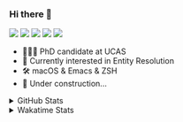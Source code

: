 ### Hi there 👋

[![](https://img.shields.io/badge/-Email-325180?logo=maildotru&logoColor=white&style=flat-square)](mailto:wang@tianshu.me)
[![](https://img.shields.io/badge/-GitHub-black?logo=GitHub&style=flat-square)](https://github.com/tshu-w)
[![](https://img.shields.io/badge/-Telegram-26a5e4?labelColor=fafafa&logo=telegram&style=flat-square)](https://t.me/tshu_w) 
[![](https://img.shields.io/badge/-Twitter-1da1f2?logo=Twitter&logoColor=white&style=flat-square)](https://twitter.com/tshu_w)
[![](https://komarev.com/ghpvc/?username=tshu-w&color=blueviolet&style=flat-square)]()



- 🧑🏻‍🎓 PhD candidate at UCAS
- 🔭 Currently interested in Entity Resolution
- 🛠 macOS & Emacs & ZSH
- 🚧 Under construction...

<details>

<summary>GitHub Stats</summary>

![Tianshu's GitHub stats](https://github-readme-stats.vercel.app/api?username=tshu-w&show_icons=true&theme=buefy&count_private=true)
  
</details>


<details>
  <summary>Wakatime Stats</summary>

  Currently, files accessed by tramp cannot be tracked by wakatime, see https://github.com/wakatime/wakatime-mode/issues/27
  <br>
  
<!--START_SECTION:waka-->
**I'm an Early 🐤** 

```text
🌞 Morning    47 commits     ████░░░░░░░░░░░░░░░░░░░░░   17.87% 
🌆 Daytime    152 commits    ██████████████░░░░░░░░░░░   57.79% 
🌃 Evening    58 commits     █████░░░░░░░░░░░░░░░░░░░░   22.05% 
🌙 Night      6 commits      ░░░░░░░░░░░░░░░░░░░░░░░░░   2.28%

```
📅 **I'm Most Productive on Monday** 

```text
Monday       63 commits     ██████░░░░░░░░░░░░░░░░░░░   23.95% 
Tuesday      40 commits     ███░░░░░░░░░░░░░░░░░░░░░░   15.21% 
Wednesday    16 commits     █░░░░░░░░░░░░░░░░░░░░░░░░   6.08% 
Thursday     16 commits     █░░░░░░░░░░░░░░░░░░░░░░░░   6.08% 
Friday       32 commits     ███░░░░░░░░░░░░░░░░░░░░░░   12.17% 
Saturday     53 commits     █████░░░░░░░░░░░░░░░░░░░░   20.15% 
Sunday       43 commits     ████░░░░░░░░░░░░░░░░░░░░░   16.35%

```


📊 **This Week I Spent My Time On** 

```text
💬 Programming Languages: 
sh                       7 hrs 14 mins       ████████░░░░░░░░░░░░░░░░░   32.9% 
Org                      6 hrs 59 mins       ████████░░░░░░░░░░░░░░░░░   31.74% 
Emacs Lisp               4 hrs 59 mins       █████░░░░░░░░░░░░░░░░░░░░   22.7% 
JSON                     2 hrs 5 mins        ██░░░░░░░░░░░░░░░░░░░░░░░   9.51% 
Python                   21 mins             ░░░░░░░░░░░░░░░░░░░░░░░░░   1.6%

🔥 Editors: 
Emacs                    14 hrs 46 mins      ████████████████░░░░░░░░░   67.1% 
Zsh                      7 hrs 14 mins       ████████░░░░░░░░░░░░░░░░░   32.9%

🐱‍💻 Projects: 
Unknown Project          7 hrs 5 mins        ████████░░░░░░░░░░░░░░░░░   32.17% 
emacs                    4 hrs 59 mins       █████░░░░░░░░░░░░░░░░░░░░   22.65% 
Terminal                 4 hrs 47 mins       █████░░░░░░░░░░░░░░░░░░░░   21.79% 
dotfiles                 3 hrs 39 mins       ████░░░░░░░░░░░░░░░░░░░░░   16.64% 
toy-project              21 mins             ░░░░░░░░░░░░░░░░░░░░░░░░░   1.61%

💻 Operating System: 
Mac                      21 hrs 41 mins      ████████████████████████░   98.51% 
Linux                    19 mins             ░░░░░░░░░░░░░░░░░░░░░░░░░   1.49%

```

**I Mostly Code in Python** 

```text
Python                   6 repos             ████████░░░░░░░░░░░░░░░░░   31.58% 
JavaScript               3 repos             ████░░░░░░░░░░░░░░░░░░░░░   15.79% 
HTML                     2 repos             ██░░░░░░░░░░░░░░░░░░░░░░░   10.53% 
Emacs Lisp               2 repos             ██░░░░░░░░░░░░░░░░░░░░░░░   10.53% 
TeX                      2 repos             ██░░░░░░░░░░░░░░░░░░░░░░░   10.53%

```



 Last Updated on 11/11/2021
<!--END_SECTION:waka-->
</details>
